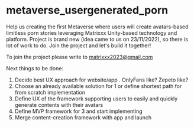 # metaverse_usergenerated_porn
Help us creating the first Metaverse where users will create avatars-based limitless porn stories leveraging Matrixxx Unity-based technology and platform. Project is brand new (idea came to us on 23/11/2022), so there is lot of work to do. Join the project and let's build it together!

To join the project please write to matrixxx2023@gmail.com 


Next things to be done:
1. Decide best UX approach for website/app . OnlyFans like? Zepeto like? 
2. Choose an already available solution for 1 or define shortest path for from scratch implementation
3. Define UX of the framework supporting users to easily and quickly generate contents with their avatars
4. Define MVP framework for 3 and start implementing
5. Merge content-creation framework with app and launch

